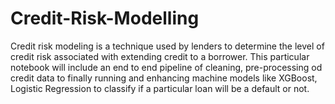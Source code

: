 # Credit-Risk-Modelling

Credit risk modeling is a technique used by lenders to determine the level of credit risk associated with extending credit to a borrower.
This particular notebook will include an end to end pipeline of cleaning, pre-processing od credit data to finally running and enhancing machine models like 
XGBoost, Logistic Regression to classify if a particular loan will be a default or not.
